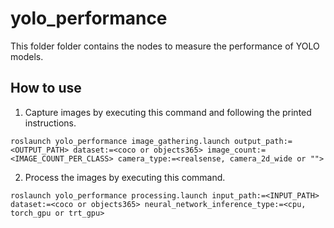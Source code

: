 # yolo_performance

This folder folder contains the nodes to measure the performance of YOLO models.

## How to use

1. Capture images by executing this command and following the printed instructions.
```
roslaunch yolo_performance image_gathering.launch output_path:=<OUTPUT_PATH> dataset:=<coco or objects365> image_count:=<IMAGE_COUNT_PER_CLASS> camera_type:=<realsense, camera_2d_wide or "">
```

2. Process the images by executing this command.
```
roslaunch yolo_performance processing.launch input_path:=<INPUT_PATH> dataset:=<coco or objects365> neural_network_inference_type:=<cpu, torch_gpu or trt_gpu>
```
